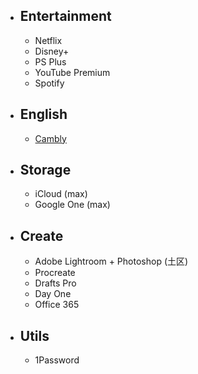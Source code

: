 - ## Entertainment
	- Netflix
	- Disney+
	- PS Plus
	- YouTube Premium
	- Spotify
- ## English
	- [Cambly](https://www.cambly.com/invite/GEEKPLUX)
- ## Storage
	- iCloud (max)
	- Google One (max)
- ## Create
	- Adobe Lightroom + Photoshop (土区)
	- Procreate
	- Drafts Pro
	- Day One
	- Office 365
- ## Utils
	- 1Password